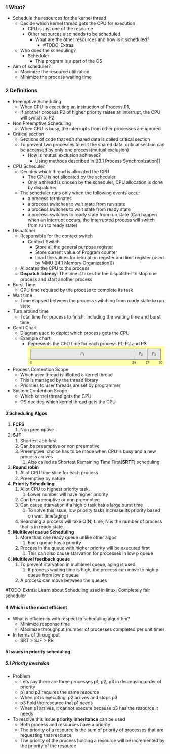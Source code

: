 
### 1 What?
- Schedule the resources for the kernel thread
	- Decide which kernel thread gets the CPU for execution 
		- CPU is just one of the resource
		- Other resources also needs to be scheduled
			- What are the other resources and how is it scheduled? 
				- #TODO-Extras 
	- Who does the scheduling?
		- Scheduler
			- This program is a part of the OS
- Aim of scheduler?
	- Maximize the resource utilization 
	- Minimize the process waiting time

### 2 Definitions
- Preemptive Scheduling
	- When CPU is executing an instruction of Process P1, 
	- If another process P2 of higher priority raises an interrupt, the CPU will switch to P2
- Non Preemptive Scheduling
	- When CPU is busy, the interrupts from other processes are ignored
- Critical section
	- Sections of code that edit shared data is called critical section
	- To prevent two processes to edit the shared data, critical section can be accessed by only one process(mutual exclusion)
		- How is mutual exclusion achieved?
			- Using methods described in [[3.1 Process Synchronization]]
- CPU Scheduler
	- Decides which thread is allocated the CPU
		- The CPU is not allocated by the scheduler 
		- Only a thread is chosen by the scheduler, CPU allocation is done by dispatcher 
	- The scheduler runs only when the following events occur 
		- a process terminates
		- a process switches to wait state from run state
		- a process switches to wait state from ready state
		- a process switches to ready state from run state (Can happen when an interrupt occurs, the interrupted process will switch from run to ready state)
- Dispatcher
	- Responsible for the context switch
		- Context Switch
			- Store all the general purpose register 
			- Store current value of Program counter
			- Load the values for relocation register and limit register (used by MMU [[4.1 Memory Organization]])
	- Allocates the CPU to the process
	- **Dispatch latency**: The time it takes for the dispatcher to stop one process and start another process
- Burst Time
	- CPU time required by the process to complete its task
- Wait time
	- Time elapsed between the process switching from ready state to run state
- Turn around time
	- Total time for process to finish, including the waiting time and burst time
- Gantt Chart
	- Diagram used to depict which process gets the CPU
	- Example chart: 
		- Represents the CPU time for each process P1, P2 and P3 ![](./Attachments/Images/gantt_chart.png)
- Process Contention Scope
	- Which user thread is allotted a kernel thread
	- This is managed by the thread library
	- Priorities to user threads are set by programmer 
- System Contention Scope
	- Which kernel thread gets the CPU
	- OS decides which kernel thread gets the CPU

#### 3 Scheduling Algos
1. **FCFS**
	1. Non preemptive
2. **SJF**
	1. Shortest Job first
	2. Can be preemptive or non preemptive
	3. Preemptive: choice has to be made when CPU is busy and a new process arrives
		1. Also called as Shortest Remaining Time First(**SRTF**) scheduling
3. **Round robin**
	1. Allot CPU time slice for each process
	2. Preemptive by nature
4. **Priority Scheduling**
	1. Allot CPU to highest priority task. 
		1. Lower number will have higher priority
	2. Can be preemptive or non preemptive
	3. Can cause starvation if a high p task has a large burst time
		1. To solve this issue, low priority tasks increase its priority based on wait time(aging)
	4. Searching a process will take O(N) time, N is the number of process that is in ready state
5. **Multilevel queue Scheduling**
	1. More than one ready queue unlike other algos
		1. Each queue has a priority
	2. Process in the queue with higher priority will be executed first
		1. This can also cause starvation for processes in low p queue
6. **Multilevel feedback queue**
	1. To prevent starvation in multilevel queue, aging is used
		1. If process waiting time is high, the process can move to high p queue from low p queue
	2. A process can move between the queues

#TODO-Extras: Learn about Scheduling used in linux: Completely fair scheduler

#### 4 Which is the most efficient
- What is efficiency with respect to scheduling algorithm?
	- Minimize response time
	- Maximize throughput (number of processes completed per unit time)
- In terms of throughput
	- SRT > SJF > RR

#### 5 Issues in priority scheduling
##### 5.1 Priority inversion
- Problem
	- Lets say there are three processes p1, p2, p3 in decreasing order of priority
	- p1 and p3 requires the same resource
	- When p3 is executing, p2 arrives and stops p3
	- p3 hold the resource that p1 needs
	- When p1 arrives, it cannot execute because p3 has the resource it needs
- To resolve this issue **priority inheritance** can be used
	- Both process and resources have a priority
	- The priority of a resource is the sum of priority of processes that are requesting that resource
	- The priority of the process holding a resource will be incremented by the priority of the resource

